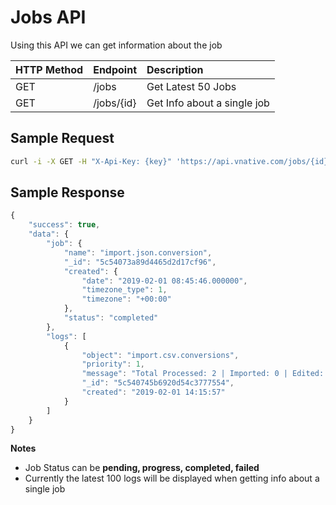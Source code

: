 # Jobs API

Using this API we can get information about the job

| **HTTP Method** | Endpoint | Description |
| :--- | :--- | :--- |
| GET | /jobs | Get Latest 50 Jobs |
| GET | /jobs/{id} | Get Info about a single job |

## Sample Request

```bash
curl -i -X GET -H "X-Api-Key: {key}" 'https://api.vnative.com/jobs/{id}'
```

## Sample Response

```javascript
{
    "success": true,
    "data": {
        "job": {
            "name": "import.json.conversion",
            "_id": "5c54073a89d4465d2d17cf96",
            "created": {
                "date": "2019-02-01 08:45:46.000000",
                "timezone_type": 1,
                "timezone": "+00:00"
            },
            "status": "completed"
        },
        "logs": [
            {
                "object": "import.csv.conversions",
                "priority": 1,
                "message": "Total Processed: 2 | Imported: 0 | Edited: 2 | Errors: 0",
                "_id": "5c540745b6920d54c3777554",
                "created": "2019-02-01 14:15:57"
            }
        ]
    }
}
```

**Notes**

* Job Status can be **pending, progress, completed, failed**
* Currently the latest 100 logs will be displayed when getting info about a single job

